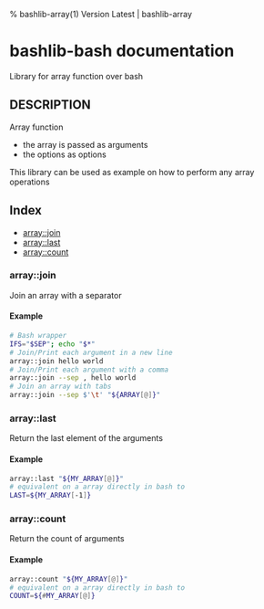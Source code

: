% bashlib-array(1) Version Latest | bashlib-array
# bashlib-bash documentation

Library for array function over bash

## DESCRIPTION

Array function
* the array is passed as arguments
* the options as options

This library can be used as example on how to perform any array operations

## Index

* [array::join](#arrayjoin)
* [array::last](#arraylast)
* [array::count](#arraycount)

### array::join

Join an array with a separator

#### Example

```bash
# Bash wrapper
IFS="$SEP"; echo "$*"
# Join/Print each argument in a new line
array::join hello world
# Join/Print each argument with a comma
array::join --sep , hello world
# Join an array with tabs
array::join --sep $'\t' "${ARRAY[@]}"
```

### array::last

Return the last element of the arguments

#### Example

```bash
array::last "${MY_ARRAY[@]}"
# equivalent on a array directly in bash to
LAST=${MY_ARRAY[-1]}
```

### array::count

Return the count of arguments

#### Example

```bash
array::count "${MY_ARRAY[@]}"
# equivalent on a array directly in bash to
COUNT=${#MY_ARRAY[@]}
```

